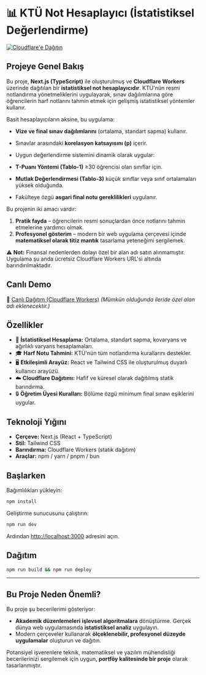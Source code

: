 # 📊 KTÜ Not Hesaplayıcı (İstatistiksel Değerlendirme)

[![Cloudflare'e Dağıtın](https://deploy.workers.cloudflare.com/button)](https://deploy.workers.cloudflare.com/?url=https://github.com/cloudflare/templates/tree/main/next-starter-template)

## Projeye Genel Bakış

Bu proje, **Next.js (TypeScript)** ile oluşturulmuş ve **Cloudflare Workers** üzerinde dağıtılan bir **istatistiksel not hesaplayıcıdır**. KTÜ'nün resmi notlandırma yönetmeliklerini uygulayarak, sınav dağılımlarına göre öğrencilerin harf notlarını tahmin etmek için gelişmiş istatistiksel yöntemler kullanır.

Basit hesaplayıcıların aksine, bu uygulama:

* **Vize ve final sınav dağılımlarını** (ortalama, standart sapma) kullanır.
* Sınavlar arasındaki **korelasyon katsayısını (p)** içerir.
* Uygun değerlendirme sistemini dinamik olarak uygular:

* **T-Puanı Yöntemi (Tablo-1)** ≥30 öğrencisi olan sınıflar için.
* **Mutlak Değerlendirmesi (Tablo-3)** küçük sınıflar veya sınıf ortalamaları yüksek olduğunda.
* Fakülteye özgü **asgari final notu gereklilikleri** uygulanır.

Bu projenin iki amacı vardır:

1. **Pratik fayda** – öğrencilerin resmi sonuçlardan önce notlarını tahmin etmelerine yardımcı olmak.
2. **Profesyonel gösterim** – modern bir web uygulama çerçevesi içinde **matematiksel olarak titiz mantık** tasarlama yeteneğimi sergilemek.

⚠️ **Not:** Finansal nedenlerden dolayı özel bir alan adı satın alınmamıştır. Uygulama şu anda ücretsiz Cloudflare Workers URL'si altında barındırılmaktadır.

## Canlı Demo

🔗 [Canlı Dağıtım (Cloudflare Workers)](https://next-starter-template.templates.workers.dev)
*(Mümkün olduğunda ileride özel alan adı eklenecektir.)*

## Özellikler

* 📐 **İstatistiksel Hesaplama:** Ortalama, standart sapma, kovaryans ve ağırlıklı varyans hesaplamaları.
* 🎓 **Harf Notu Tahmini:** KTÜ'nün tüm notlandırma kurallarını destekler.
* 🖥️ **Etkileşimli Arayüz:** React ve Tailwind CSS ile oluşturulmuş duyarlı kullanıcı arayüzü.
* ☁️ **Cloudflare Dağıtımı:** Hafif ve küresel olarak dağıtılmış statik barındırma.
* 🔒 **Öğretim Üyesi Kuralları:** Bölüme özgü minimum final sınavı eşiklerini uygular.

## Teknoloji Yığını

* **Çerçeve:** Next.js (React + TypeScript)
* **Stil:** Tailwind CSS
* **Barındırma:** Cloudflare Workers (statik dağıtım)
* **Araçlar:** npm / yarn / pnpm / bun

## Başlarken

Bağımlılıkları yükleyin:

```bash
npm install
```

Geliştirme sunucusunu çalıştırın:

```bash
npm run dev
```

Ardından [http://localhost:3000](http://localhost:3000) adresini açın.

## Dağıtım

```bash
npm run build && npm run deploy
```

---

## Bu Proje Neden Önemli?

Bu proje şu becerilerimi gösteriyor:

* **Akademik düzenlemeleri** **işlevsel algoritmalara** dönüştürme. Gerçek dünya web uygulamasında **istatistiksel analiz** uygulayın.
* Modern çerçeveler kullanarak **ölçeklenebilir, profesyonel düzeyde uygulamalar** oluşturun ve dağıtın.

Potansiyel işverenlere teknik, matematiksel ve yazılım mühendisliği becerilerinizi sergilemek için uygun, **portföy kalitesinde bir proje** olarak tasarlanmıştır.
